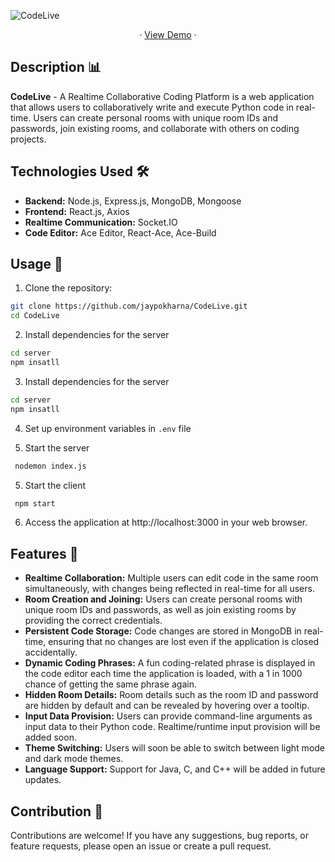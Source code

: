 ![CodeLive](https://socialify.git.ci/jaypokharna/CodeLive/image?description=1&descriptionEditable=Real-tine%20colaborative%20coding%20platform.&language=1&name=1&owner=1&pattern=Circuit%20Board&theme=Dark)

<p align="center"> · <a href="https://code-live-lime.vercel.app/">View Demo</a> · </p>

## Description 📊
**CodeLive** - A Realtime Collaborative Coding Platform is a web application that allows users to collaboratively write and execute Python code in real-time. Users can create personal rooms with unique room IDs and passwords, join existing rooms, and collaborate with others on coding projects.


## Technologies Used 🛠️
- **Backend:** Node.js, Express.js, MongoDB, Mongoose
- **Frontend:** React.js, Axios
- **Realtime Communication:** Socket.IO
- **Code Editor:** Ace Editor, React-Ace, Ace-Build

## Usage 🚀
1. Clone the repository: 
```bash
git clone https://github.com/jaypokharna/CodeLive.git
cd CodeLive
```

2. Install dependencies for the server 
```bash
cd server
npm insatll
```

3. Install dependencies for the server 
```bash
cd server
npm insatll
```

4. Set up environment variables in ```.env``` file

4. Start the server
```bash
 nodemon index.js
``` 
5. Start the client
```bash
 npm start
``` 
6. Access the application at http://localhost:3000 in your web browser.

## Features 🌟
- **Realtime Collaboration:** Multiple users can edit code in the same room simultaneously, with changes being reflected in real-time for all users.
- **Room Creation and Joining:** Users can create personal rooms with unique room IDs and passwords, as well as join existing rooms by providing the correct credentials.
- **Persistent Code Storage:** Code changes are stored in MongoDB in real-time, ensuring that no changes are lost even if the application is closed accidentally.
- **Dynamic Coding Phrases:** A fun coding-related phrase is displayed in the code editor each time the application is loaded, with a 1 in 1000 chance of getting the same phrase again.
- **Hidden Room Details:** Room details such as the room ID and password are hidden by default and can be revealed by hovering over a tooltip.
- **Input Data Provision:** Users can provide command-line arguments as input data to their Python code. Realtime/runtime input provision will be added soon.
- **Theme Switching:** Users will soon be able to switch between light mode and dark mode themes.
- **Language Support:** Support for Java, C, and C++ will be added in future updates.


## Contribution 🤝
Contributions are welcome! If you have any suggestions, bug reports, or feature requests, please open an issue or create a pull request.